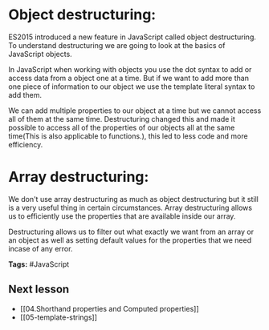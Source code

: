 # Object destructuring:
ES2015 introduced a new feature in JavaScript called object destructuring. To understand destructuring we are going to look at the basics of JavaScript objects.

In JavaScript when working with objects you use the dot syntax to add or access data from a object one at a time. But if we want to add more than one piece of information to our object we use the template literal syntax to add them.

We can add multiple properties to our object at a time but we cannot access all of them at the same time. Destructuring changed this and made it possible to access all of the properties of our objects all at the same time(This is also applicable to functions.), this led to less code and more efficiency.

# Array destructuring:
We don't use array destructuring as much as object destructuring but it still is a very useful thing in certain circumstances. Array destructuring allows us to efficiently use the properties that are available inside our array. 

Destructuring allows us to filter out what exactly we want from an array or an object as well as setting default values for the properties that we need incase of any error.

**Tags:** #JavaScript  

## Next lesson
- [[04.Shorthand properties and Computed properties]]
- [[05-template-strings]]